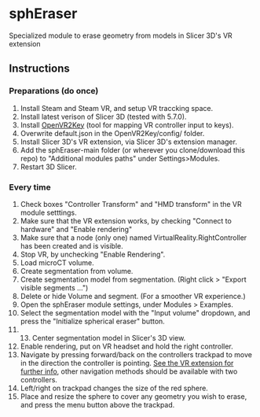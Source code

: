 # sphEraser
 Specialized module to erase geometry from models in Slicer 3D's VR extension

 
## Instructions
### Preparations (do once)
1. Install Steam and Steam VR, and setup VR traccking space.
2. Install latest verison of Slicer 3D (tested with 5.7.0).
3. Install [OpenVR2Key](https://github.com/BOLL7708/OpenVR2Key) (tool for mapping VR controller input to keys).
4. Overwrite default.json in the OpenVR2Key/config/ folder.
5. Install Slicer 3D's VR extension, via Slicer 3D's extension manager.
21. Add the sphEraser-main folder (or wherever you clone/download this repo) to "Additional modules paths" under Settings>Modules.
22. Restart 3D Slicer.

### Every time
1. Check boxes "Controller Transform" and "HMD transform" in the VR module setttings.
4. Make sure that the VR extension works, by checking "Connect to hardware" and "Enable rendering"
5. Make sure that a node (only one) named VirtualReality.RightController has been created and is visible.
6. Stop VR, by unchecking "Enable Rendering".
7. Load microCT volume.
8. Create segmentation from volume.
9. Create segmentation model from segmentation. (Right click > "Export visible segments ...")
10. Delete or hide Volume and segment. (For a smoother VR experience.)
11. Open the sphEraser module settings, under Modules > Examples.
12. Select the segmentation model with the "Input volume" dropdown, and press the "Initialize spherical eraser" button.
13. 13. Center segmentation model in Slicer's 3D view.
14. Enable rendering, put on VR headset and hold the right controller.
15. Navigate by pressing forward/back on the controllers trackpad to move in the direction the controller is pointing. [See the VR extension for further info](https://github.com/KitwareMedical/SlicerVirtualReality), other navigation methods should be available with two controllers.
16. Left/right on trackpad changes the size of the red sphere.
17. Place and resize the sphere to cover any geometry you wish to erase, and press the menu button above the trackpad.
